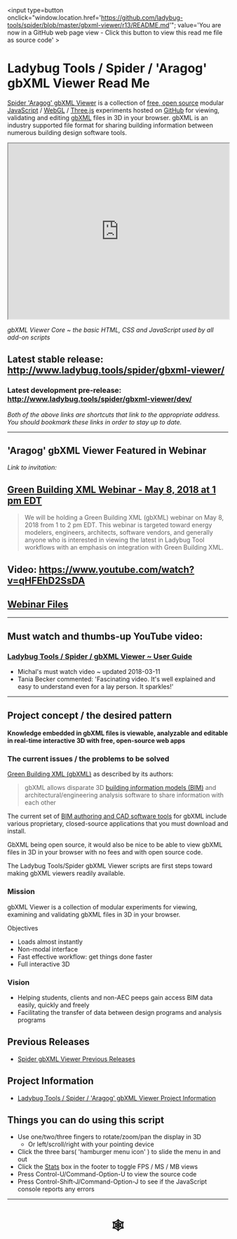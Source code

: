 <span style=display:none; >[You are now in a GitHub source code view - click this link to view Read Me file as a web page]( http://www.ladybug.tools/spider/index.html#gbxml-viewer/README.md "View file as a web page." ) </span>

<input type=button onclick="window.location.href='https://github.com/ladybug-tools/spider/blob/master/gbxml-viewer/r13/README.md'";
value='You are now in a GitHub web page view - Click this button to view this read me file as source code' >


# Ladybug Tools / Spider / 'Aragog' gbXML Viewer Read Me

[Spider 'Aragog' gbXML Viewer]( https://github.com/ladybug-tools/spider "Source code on GitHub" ) is a collection of [free, open source]( https://opensource.guide/ "Read all about it at OpenSource Guides" ) modular [JavaScript]( https://developer.mozilla.org/en-US/docs/Web/JavaScript/About_JavaScript "Callout to Brendan" ) / [WebGL]( https://www.khronos.org/webgl/ "Tip of the hat to Ken Russell" ) / [Three.js]( https://threejs.org/ "Hi Mr.doob" ) experiments hosted on [GitHub]( https://github.com/about "Beep for where the geek peeps keep" ) for viewing, validating and editing [gbXML]( http://gbxml.org "Where's your schema today?" ) files in 3D in your browser. gbXML is an industry supported file format for sharing building information between numerous building design software tools.

<iframe class=iframeReadMe src=http://www.ladybug.tools/spider/gbxml-viewer/r13/gv-gbp-gbxml-parse/gv-gbp-run.html width=100% height=400px >Iframes are not displayed on github.com</iframe>

_gbXML Viewer Core ~ the basic HTML, CSS and JavaScript used by all add-on scripts_



## Latest stable release:<br><http://www.ladybug.tools/spider/gbxml-viewer/>

### Latest development pre-release: <br><http://www.ladybug.tools/spider/gbxml-viewer/dev/>
_Both of the above links are shortcuts that link to the appropriate address. You should bookmark these links in order to stay up to date._


***

## 'Aragog' gbXML Viewer Featured in Webinar

_Link to invitation:_

## [Green Building XML Webinar - May 8, 2018 at 1 pm EDT]( http://myemail.constantcontact.com/Announcing-a-gbXML-Webinar-on-Tuesday--May-8--2018-at-1-pm-EST.html?soid=1103133034893&aid=ZlDypohgPPc )

> We will be holding a Green Building XML (gbXML) webinar on May 8, 2018 from 1 to 2 pm EDT. This webinar is targeted toward energy modelers, engineers, architects, software vendors, and generally anyone who is interested in viewing the latest in Ladybug Tool workflows with an emphasis on integration with Green Building XML.

## Video: https://www.youtube.com/watch?v=qHFEhD2SsDA

## [Webinar Files]( http://www.ladybug.tools/spider/index.html#gbxml-viewer/2018-05-08-gbxml-webinar/README.md )


***

## Must watch and thumbs-up YouTube video:

### [Ladybug Tools / Spider / gbXML Viewer ~ User Guide]( https://youtu.be/2QHrbuKIkdY )

* Michal's must watch video ~ updated 2018-03-11
* Tania Becker commented: 'Fascinating video. It's well explained and easy to understand even for a lay person. It sparkles!'

***


## Project concept / the desired pattern

#### Knowledge embedded in gbXML files is viewable, analyzable and editable in real-time interactive 3D with free, open-source web apps

### The current issues / the problems to be solved


[Green Building XML (gbXML)]( https://en.wikipedia.org/wiki/Green_Building_XML ) as described by its authors:

> gbXML allows disparate 3D [building information models (BIM)]( https://en.wikipedia.org/wiki/Building_information_modeling ) and architectural/engineering analysis software to share information with each other

The current set of [BIM authoring and CAD software tools]( http://www.gbxml.org/Software_Tools_that_Support_GreenBuildingXML_gbXML ) for gbXML include various proprietary, closed-source applications that you must download and install.

GbXML being open source, it would also be nice to be able to view gbXML files in 3D in your browser with no fees and with open source code.

The Ladybug Tools/Spider gbXML Viewer scripts are first steps toward making gbXML viewers readily available.

### Mission

gbXML Viewer is a collection of modular experiments for viewing, examining and validating gbXML files in 3D in your browser.

Objectives

* Loads almost instantly
* Non-modal interface
* Fast effective workflow: get things done faster
* Full interactive 3D

### Vision

* Helping students, clients and non-AEC peeps gain access BIM data easily, quickly and freely
* Facilitating the transfer of data between design programs and analysis programs


## Previous Releases

* [Spider gbXML Viewer Previous Releases]( https://www.ladybug.tools/spider/index.html#gbxml-viewer/previous-releases.md )


## Project Information

* [Ladybug Tools / Spider / 'Aragog' gbXML Viewer Project Information]( #gbxml-viewer/gbxml-viewer-info.md )


## Things you can do using this script

* Use one/two/three fingers to rotate/zoom/pan the display in 3D
	* Or left/scroll/right with your pointing device
* Click the three bars( 'hamburger menu icon' ) to slide the menu in and out
* Click the [Stats]( https://github.com/mrdoob/stats.js/ ) box in the footer to toggle FPS / MS / MB views
* Press Control-U/Command-Option-U to view the source code
* Press Control-Shift-J/Command-Option-J to see if the JavaScript console reports any errors



***

# <center title="hello!" ><a href=javascript:window.scrollTo(0,0); style=text-decoration:none; > &#x1f578; </a></center>

